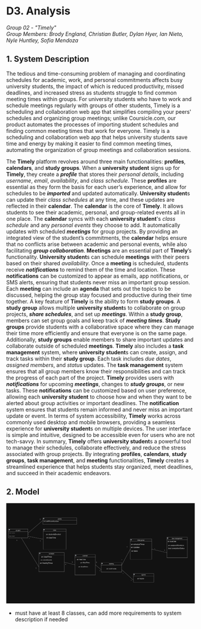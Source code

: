 # D3. Analysis

_Group 02 - "Timely"_\
_Group Members: Brody England, Christian Butler, Dylan Hyer, Ian Nieto, Nyle Huntley, Sofia Mendoza_

## 1. System Description
The tedious and time-consuming problem of managing and coordinating schedules for academic, work, and personal commitments affects busy university students, the impact of which is reduced productivity, missed deadlines, and increased stress as students struggle to find common meeting times within groups. For university students who have to work and schedule meetings regularly with groups of other students, Timely is a scheduling and collaboration web app that simplifies compiling your peers' schedules and organizing group meetings; unlike Coursicle.com, our product automates the processes of importing student schedules and finding common meeting times that work for everyone. Timely is a scheduling and collaboration web app that helps university students save time and energy by making it easier to find common meeting times, automating the organization of group meetings and collaboration sessions.

The **Timely** platform revolves around three main functionalities: **profiles**, **calendars**, and **study groups**. When a **university student** signs up for **Timely**, they create a **_profile_** that stores their *personal details*, including *username*, *email*, *availability*, and *class schedule*. These **profiles** are essential as they form the basis for each user’s experience, and allow for schedules to be **_imported_** and updated automatically. **University student**s can update their *class schedules* at any time, and these updates are reflected in their **calendar**. The **calendar** is the core of **Timely**. It allows students to see their academic, personal, and group-related events all in one place. The **calendar** syncs with each **university student**'s *class schedule* and any *personal events* they choose to add. It automatically updates with scheduled **_meetings_** for group projects. By providing an integrated view of the student’s commitments, the **calendar** helps ensure that no conflicts arise between academic and personal events, while also facilitating **_group collaboration_**. **Meetings** are an essential part of **Timely**’s functionality. **University student**s can schedule **meetings** with their peers based on their shared *availability*. Once a **meeting** is scheduled, students receive **_notifications_** to remind them of the time and location. These **notifications** can be customized to appear as emails, app notifications, or SMS alerts, ensuring that students never miss an important group session. Each **meeting** can include an **agenda** that sets out the topics to be discussed, helping the group stay focused and productive during their time together. A key feature of **Timely** is the ability to form **study groups**. A **study group** allows multiple **university student**s to collaborate on group projects, **_share schedules_**, and set up **_meetings_**. Within a **study group**, members can set group goals and keep track of **_meeting times_**. **Study groups** provide students with a collaborative space where they can manage their time more efficiently and ensure that everyone is on the same page. Additionally, **study groups** enable members to share important updates and collaborate outside of scheduled **meetings**. **Timely** also includes a **task management** system, where **university student**s can create, assign, and track tasks within their **study group**. Each task includes *due dates*, *assigned members*, and *status* updates. The **task management** system ensures that all group members know their responsibilities and can track the progress of each part of the project. **Timely** provides users with **_notifications_** for upcoming **_meetings_**, changes to **_study groups_**, or new tasks. These **notifications** can be customized based on user preference, allowing each **university student** to choose how and when they want to be alerted about group activities or important deadlines. The **notification** system ensures that students remain informed and never miss an important update or event. In terms of system accessibility, **Timely** works across commonly used desktop and mobile browsers, providing a seamless experience for **university student**s on multiple devices. The user interface is simple and intuitive, designed to be accessible even for users who are not tech-savvy. In summary, **Timely** offers **university student**s a powerful tool to manage their schedules, collaborate effectively, and reduce the stress associated with group projects. By integrating **profiles**, **calendars**, **study groups**, **task management**, and **meeting** functionalities, **Timely** creates a streamlined experience that helps students stay organized, meet deadlines, and succeed in their academic endeavors.




## 2. Model

![UML class diagram](useClassdDiagram.png)

- must have at least 8 classes, can add more requirements to system description if needed
